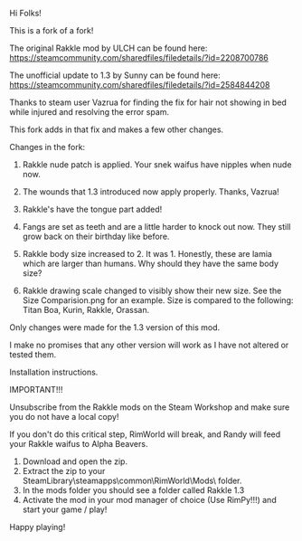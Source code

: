 Hi Folks!

This is a fork of a fork!

The original Rakkle mod by ULCH can be found here: https://steamcommunity.com/sharedfiles/filedetails/?id=2208700786

The unofficial update to 1.3 by Sunny can be found here: https://steamcommunity.com/sharedfiles/filedetails/?id=2584844208

Thanks to steam user Vazrua for finding the fix for hair not showing in bed while injured and resolving the error spam.

This fork adds in that fix and makes a few other changes.

Changes in the fork:

1. Rakkle nude patch is applied. Your snek waifus have nipples when nude now.
2. The wounds that 1.3 introduced now apply properly. Thanks, Vazrua!
3. Rakkle's have the tongue part added!
4. Fangs are set as teeth and are a little harder to knock out now.
They still grow back on their birthday like before.

5. Rakkle body size increased to 2. It was 1.
Honestly, these are lamia which are larger than humans.
Why should they have the same body size?

6. Rakkle drawing scale changed to visibly show their new size.
See the Size Comparision.png for an example.
Size is compared to the following: Titan Boa, Kurin, Rakkle, Orassan.

Only changes were made for the 1.3 version of this mod.

I make no promises that any other version will work as I have not altered or tested them.

Installation instructions.

IMPORTANT!!!

Unsubscribe from the Rakkle mods on the Steam Workshop and make sure you do not have a local copy!

If you don't do this critical step, RimWorld will break, and Randy will feed your Rakkle waifus to Alpha Beavers.

1. Download and open the zip.
2. Extract the zip to your SteamLibrary\steamapps\common\RimWorld\Mods\ folder.
3. In the mods folder you should see a folder called Rakkle 1.3
4. Activate the mod in your mod manager of choice (Use RimPy!!!) and start your game / play!

Happy playing!
